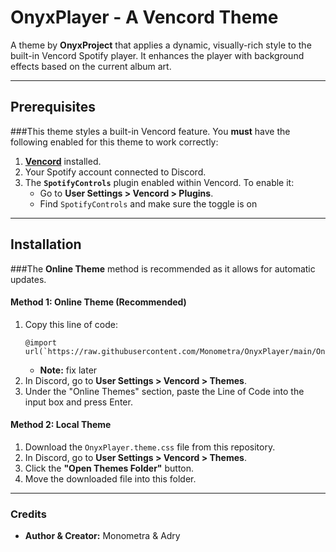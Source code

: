 # OnyxPlayer - A Vencord Theme

A theme by **OnyxProject** that applies a dynamic, visually-rich style to the built-in Vencord Spotify player. It enhances the player with background effects based on the current album art.

---

## Prerequisites

###This theme styles a built-in Vencord feature. You **must** have the following enabled for this theme to work correctly:

1.  **[Vencord](https://vencord.dev/)** installed.
2.  Your Spotify account connected to Discord.
3.  The **`SpotifyControls`** plugin enabled within Vencord. To enable it:
    -   Go to **User Settings > Vencord > Plugins**.
    -   Find `SpotifyControls` and make sure the toggle is on

---

## Installation

###The **Online Theme** method is recommended as it allows for automatic updates.

#### Method 1: Online Theme (Recommended)

1.  Copy this line of code:
    ```
    @import url(`https://raw.githubusercontent.com/Monometra/OnyxPlayer/main/OnyxPlayer.theme.css`)
    ```
    * **Note:** fix later
2.  In Discord, go to **User Settings > Vencord > Themes**.
3.  Under the "Online Themes" section, paste the Line of Code into the input box and press Enter.

#### Method 2: Local Theme

1.  Download the `OnyxPlayer.theme.css` file from this repository.
2.  In Discord, go to **User Settings > Vencord > Themes**.
3.  Click the **"Open Themes Folder"** button.
4.  Move the downloaded file into this folder.

---

### Credits

-   **Author & Creator:** Monometra & Adry
